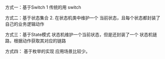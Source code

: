 方式一：基于Switch
1 传统的用 switch 

方式二：基于状态集合
2. 在状态机类中维护一个 当前状态，且每个状态都封装了自己的业务逻辑动作

方式三：基于State模式
状态机维护一个当前状态，但是还封装了一个 状态机链路，根据动作获取其对应的链路


方式四： 基于枚举的实现
应用场景比较少。